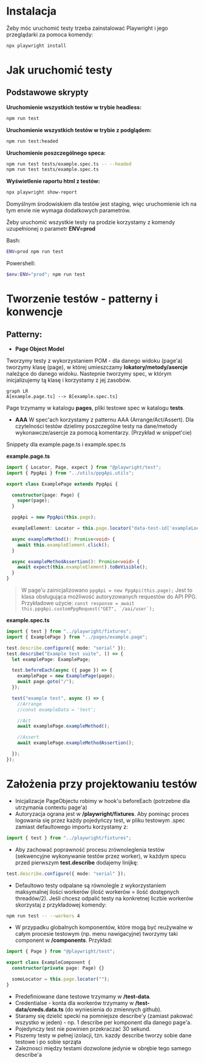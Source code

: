 # Instalacja

Żeby móc uruchomić testy trzeba zainstalować Playwright i jego przeglądarki za pomoca komendy:

```bash
npx playwright install
```

# Jak uruchomić testy

## Podstawowe skrypty

**Uruchomienie wszystkich testów w trybie headless:**
```bash
npm run test
```

**Uruchomienie wszystkich testów w trybie z podglądem:**
```bash
npm run test:headed
```

**Uruchomienie poszczególnego speca:**
```bash
npm run test tests/example.spec.ts -- --headed
npm run test tests/example.spec.ts
```

**Wyświetlenie raportu html z testów:**
```bash
npx playwright show-report
```

Domyślnym środowiskiem dla testów jest staging, więc uruchomienie ich na tym envie nie wymaga dodatkowych parametrów.

Żeby uruchomić wszystkie testy na prodzie korzystamy z komendy uzupełnionej o parametr **ENV=prod**

Bash:
```bash
ENV=prod npm run test
```

Powershell:
```powershell
$env:ENV="prod"; npm run test
```

# Tworzenie testów - patterny i konwencje

## Patterny:

 * **Page Object Model**

Tworzymy testy z wykorzystaniem POM - dla danego widoku (page'a) tworzymy klasę (page), w której umieszczamy **lokatory/metody/asercje** należące do danego widoku. Nastepnie tworzymy spec, w którym inicjalizujemy tą klasę i korzystamy z jej zasobów. 

```mermaid
graph LR
A[example.page.ts] --> B[example.spec.ts]
```

Page trzymamy w katalogu **pages**, pliki testowe spec w katalogu **tests**.

* **AAA**
W spec'ach korzystamy z patternu AAA (Arrange/Act/Assert). Dla czytelności testów dzielimy poszczególne testy na dane/metody wykonawcze/asercje za pomocą komentarzy. (Przykład w snippet'cie)

Snippety dla example.page.ts i example.spec.ts

**example.page.ts**
```typescript
import { Locator, Page, expect } from "@playwright/test";
import { PpgApi } from "../utils/ppgApi.utils";

export class ExamplePage extends PpgApi {

  constructor(page: Page) {
    super(page);
  }

  ppgApi = new PpgApi(this.page);

  exampleElement: Locator = this.page.locator("data-test-id['exampleLocator']");

  async exampleMethod(): Promise<void> {
    await this.exampleElement.click();
  }

  async exampleMethodAssertion(): Promise<void> {
    await expect(this.exampleElement).toBeVisible();
  }
}
```
> W page'u zainicjalizowano ```ppgApi = new PpgApi(this.page);``` Jest to klasa obsługująca możliwość autoryzowanych requestów do API PPG. Przykładowe użycie: ```const response = await this.ppgApi.customPpgRequest("GET", `/aai/user`);```

**example.spec.ts**
```typescript
import { test } from "../playwright/fixtures";
import { ExamplePage } from "../pages/example.page";

test.describe.configure({ mode: "serial" });
test.describe("Example test suite", () => {
  let examplePage: ExamplePage;

  test.beforeEach(async ({ page }) => {
    examplePage = new ExamplePage(page);
    await page.goto("/");
  });

  test("example test", async () => {
    //Arrange
    //const exampleData = 'test';

    //Act
    await examplePage.exampleMethod();

    //Assert
    await examplePage.exampleMethodAssertion();

  });
});
```

# Założenia przy projektowaniu testów

- Inicjalizacje PageObjectu robimy w hook'u beforeEach (potrzebne dla utrzymania contextu page'a)
- Autoryzacja ograna jest w **/playwright/fixtures**. Aby pominąc proces logowania się przez każdy pojedyńczy test, w pliku testowym .spec zamiast defaultowego importu korzystamy z: 
```typescript
import { test } from "../playwright/fixtures";
```
- Aby zachować poprawność procesu zrównoleglenia testów (sekwencyjne wykonywanie testów przez worker), w każdym specu przed pierwszym **test.describe** dodajemy linijkę:
```typescript
test.describe.configure({ mode: "serial" });
```
* Defaultowo testy odpalane są równolegle z wykorzystaniem maksymalnej ilości workerów (ilość workerów = ilość dostępnych threadów/2). Jeśli chcesz odpalić testy na konkretnej liczbie workerów skorzystaj z przykładowej komendy:
```bash
npm run test -- --workers 4
```
- W przypadku globalnych komponentów, które mogą być reużywalne w całym procesie testowym (np. menu nawigacyjne) tworzymy taki component w **/components**. Przykład:
```typescript
import { Page } from "@playwright/test";

export class ExampleComponent {
  constructor(private page: Page) {}

  someLocator = this.page.locator("");
}
```
- Predefiniowane dane testowe trzymamy w **/test-data**.
- Credentialse - konta dla workerów trzymamy w **/test-data/creds.data.ts** (do wyniesienia do zmiennych github).
- Staramy się dzielić specki na pomniejsze describe'y (zamiast pakować wszystko w jeden) - np. 1 describe per komponent dla danego page'a.
- Pojedynczy test nie powinien przekraczać 30 sekund.
- Piszemy testy w pełnej izolacji, tzn. kazdy describe tworzy sobie dane testowe i po sobie sprząta
- Zaleznosci między testami dozwolone jedynie w obrębie tego samego describe'a